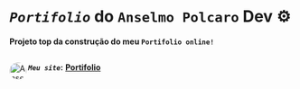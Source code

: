# _`Portifolio`_ do `Anselmo Polcaro` Dev ⚙ 
**Projeto top da construção do meu `Portifolio online!`**<br>
##
**_`Meu site`_:**</div>
<a href="https://portifolio-five-jet.vercel.app/" target="_blank"><img align="left" alt="Ansel-pic" height="30" style="border-radius:30px;" src="https://user-images.githubusercontent.com/66381597/167222900-88b7923c-a06d-46d4-bd88-8ed2cb883f7d.png" target="_blank">  **Portifolio** </a>

